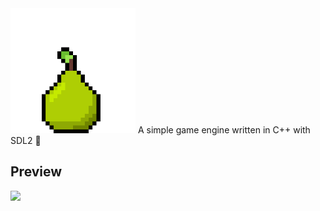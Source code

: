 <img src="assets/pear.png" width=200>
A simple game engine written in C++ with SDL2 🍐

## Preview
<img src="https://media.discordapp.net/attachments/787288446947164193/787701878435217408/simplescreenrecorder-2020-12-13.gif?width=1207&height=679">
